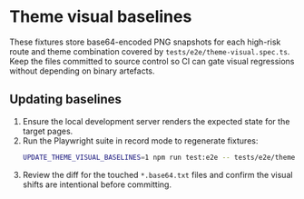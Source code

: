 # Theme visual baselines

These fixtures store base64-encoded PNG snapshots for each high-risk route and theme combination covered by `tests/e2e/theme-visual.spec.ts`. Keep the files committed to source control so CI can gate visual regressions without depending on binary artefacts.

## Updating baselines

1. Ensure the local development server renders the expected state for the target pages.
2. Run the Playwright suite in record mode to regenerate fixtures:
   ```sh
   UPDATE_THEME_VISUAL_BASELINES=1 npm run test:e2e -- tests/e2e/theme-visual.spec.ts
   ```
3. Review the diff for the touched `*.base64.txt` files and confirm the visual shifts are intentional before committing.
